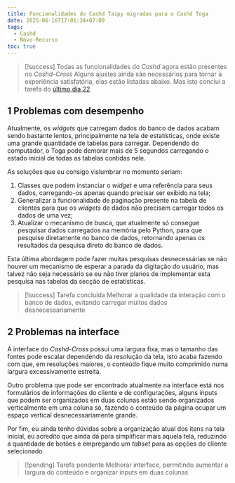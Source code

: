 ```yaml
---
title: Funcionalidades do Cashd Taipy migradas para o Cashd Toga
date: 2025-06-16T17:01:34+07:00
tags:
  - Cashd
  - Novo-Recurso
toc: true
---
```


> [!success] Todas as funcionalidades do *Cashd* agora estão presentes no *Cashd-Cross*
> Alguns ajustes ainda são necessários para tornar a experiência satisfatória, elas estão listadas abaixo. Mas isto conclui a tarefa do [último dia 22](2025-05-22.md)

## 1 Problemas com desempenho

Atualmente, os *widgets* que carregam dados do banco de dados acabam sendo bastante 
lentos, principalmente na tela de estatísticas, onde existe uma grande quantidade de
tabelas para carregar. Dependendo do computador, o Toga pode demorar mais de 5 segundos
carregando o estado inicial de todas as tabelas contidas nele.

As soluções que eu consigo vislumbrar no momento seriam:

1. Classes que podem instanciar o <i>widget</i> e uma referência para seus dados, carregando-os apenas quando precisar ser exibido na tela;
2. Generalizar a funcionalidade de paginação presente na tabela de clientes para que os *widgets* de dados não precisem carregar todos os dados de uma vez;
3. Atualizar o mecanismo de busca, que atualmente só consegue pesquisar dados carregados na memória pelo Python, para que pesquise diretamente no banco de dados, retornando apenas os resultados da pesquisa direto do banco de dados.

Esta última abordagem pode fazer muitas pesquisas desnecessárias se não houver um
mecanismo de esperar a parada da digitação do usuário, mas talvez não seja necessário se
eu não tiver planos de implementar esta pesquisa nas tabelas da secção de estatísticas. 

> [!success] Tarefa concluída
> Melhorar a qualidade da interação com o banco de dados, evitando carregar muitos dados desnecessariamente

## 2 Problemas na interface 

A interface do *Cashd-Cross* possui uma largura fixa, mas o tamanho das fontes pode escalar
dependendo da resolução da tela, isto acaba fazendo com que, em resoluções maiores, o
conteúdo fique muito comprimido numa largura excessivamente estreita.


Outro problema que pode ser encontrado atualmente na interface está nos formulários de
informações do cliente e de configurações, alguns inputs que podem ser organizados em
duas colunas estão sendo organizados verticalmente em uma coluna só, fazendo o conteúdo
da página ocupar um espaço vertical desnecessariamente grande.

Por fim, eu ainda tenho dúvidas sobre a organização atual dos itens na tela inicial, eu
acredito que ainda dá para simplificar mais aquela tela, reduzindo a quantidade de botões
e empregando um *tabset* para as opções do cliente selecionado.

> [!pending] Tarefa pendente
> Melhorar interface, permitindo aumentar a largura do conteúdo e organizar inputs em duas colunas

